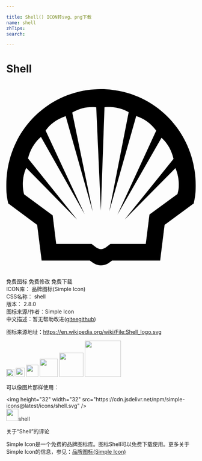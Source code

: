 ```yaml
---

title: Shell() ICON转svg、png下载
name: shell
zhTips: 
search: 

---
```


# Shell  <small style="font-size: 60%;font-weight: 100"></small>

<div id="svg" class="svg-wrap">
<svg role="img" viewBox="0 0 24 24" xmlns="http://www.w3.org/2000/svg"><title>Shell icon</title><path d="M12 .863C5.34.863 0 6.251 0 12.98c0 .996.038 1.374.246 2.33l3.662 2.71.57 4.515h6.102l.326.227c.377.262.705.375 1.082.375.352 0 .732-.101 1.024-.313l.39-.289h6.094l.563-4.515 3.695-2.71c.208-.956.246-1.334.246-2.33C24 6.252 18.661.863 12 .863zm.996 2.258c.9 0 1.778.224 2.512.649l-2.465 12.548 3.42-12.062c1.059.36 1.863.941 2.508 1.814l.025.034-4.902 10.615 5.572-9.713.033.03c.758.708 1.247 1.567 1.492 2.648l-6.195 7.666 6.436-6.5.01.021c.253.563.417 1.36.417 1.996 0 .509-.024.712-.164 1.25l-3.554 2.602-.467 3.71h-4.475l-.517.395c-.199.158-.482.266-.682.266-.199 0-.483-.108-.682-.266l-.517-.394H6.322l-.445-3.61-3.627-2.666c-.11-.436-.16-.83-.16-1.261 0-.72.159-1.49.426-2.053l.013-.024 6.45 6.551L2.75 9.621c.25-1.063.874-2.09 1.64-2.713l5.542 9.776L4.979 6.1c.555-.814 1.45-1.455 2.546-1.827l3.424 12.069L8.355 3.816l.055-.03c.814-.45 1.598-.657 2.457-.657.195 0 .286.004.528.03l.587 13.05.46-13.059c.224-.025.309-.029.554-.029z"/></svg>
</div>
<detail full-name='shell'></detail>

<div class="detail-page">
<p>
<span><span class="badge-success badge">免费图标</span> <span class="badge-success badge">免费修改</span>  <span class="badge-success badge">免费下载</span> </span>
<br/>
<span>
ICON库：
<span class="badge-secondary badge">品牌图标(Simple Icon)</span> 
</span>
<br/>
<span>
CSS名称：
<span class="badge-secondary badge">shell</span> 
</span>

<br/>
<span>
版本：
<span class="badge-secondary badge">2.8.0</span> 
</span>
<br/>
<span>图标来源/作者：<span class="badge-light badge">Simple Icon</span></span> 
<br/>
<span class="zh-detail">中文描述：暂无<span class="help-link"><span>帮助改进</span>(<a href="https://gitee.com/liuwave/icon-helper/edit/master/json/brands/shell.json" target="_blank" rel="noopener noreferrer">gitee</a><a href="https://github.com/liuwave/icon-helper/edit/master/json/brands/shell.json" target="_blank" rel="noopener noreferrer">github</a></span>)</span><br/>
</p>
</div><div class="description description alert alert-light"><p>图标来源地址：<a href="https://en.wikipedia.org/wiki/File:Shell_logo.svg" target="_blank" rel="noopener noreferrer">https://en.wikipedia.org/wiki/File:Shell_logo.svg</a></p></div>
<div class="alert alert-dark">
<img height="21" width="21" src="https://cdn.jsdelivr.net/npm/simple-icons@latest/icons/shell.svg" />
<img height="24" width="24" src="https://cdn.jsdelivr.net/npm/simple-icons@latest/icons/shell.svg" />
<img height="32" width="32" src="https://cdn.jsdelivr.net/npm/simple-icons@latest/icons/shell.svg" />
<img height="48" width="48" src="https://cdn.jsdelivr.net/npm/simple-icons@latest/icons/shell.svg" />
<img height="64" width="64" src="https://cdn.jsdelivr.net/npm/simple-icons@latest/icons/shell.svg" />
<img height="96" width="96" src="https://cdn.jsdelivr.net/npm/simple-icons@latest/icons/shell.svg" />

</div>
<div>
  <p>可以像图片那样使用：    
  </p>
  <div class="alert alert-primary" style="font-size: 14px">
    &lt;img height="32" width="32" src="https://cdn.jsdelivr.net/npm/simple-icons@latest/icons/shell.svg" /&gt;
    <copy-btn content='<img height="32" width="32" src="https://cdn.jsdelivr.net/npm/simple-icons@latest/icons/shell.svg" />'></copy-btn>
  </div>
  <div class="alert alert-secondary">
    <img height="32" width="32" src="https://cdn.jsdelivr.net/npm/simple-icons@latest/icons/shell.svg" />shell
    <copy-btn content="shell" btn-title="复制图标名称"></copy-btn>
  </div>
</div>

<Vssue title="关于“Shell”的评论" >关于“Shell”的评论</Vssue>


<div><p>Simple Icon是一个免费的品牌图标库。图标Shell可以免费下载使用。更多关于  Simple Icon的信息，参见：<a target="_blank" href="https://iconhelper.cn/brands.html">品牌图标(Simple Icon)</a>
</p></div>

